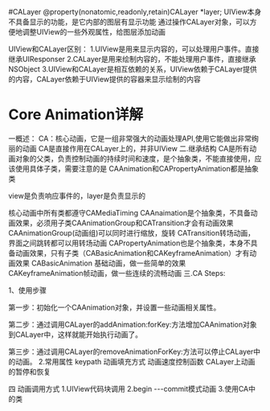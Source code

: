 #CALayer
@property(nonatomic,readonly,retain)CALayer *layer;
UIView本身不具备显示的功能，是它内部的图层有显示功能
通过操作CALayer对象，可以方便地调整UIView的一些外观属性，给图层添加动画

UIView和CALayer区别：
1.UIView是用来显示内容的，可以处理用户事件。直接继承UIResponser
2.CALayer是用来绘制内容的，不能处理用户事件，直接继承NSObject
3.UIView和CALayer是相互依赖的关系，UIView依赖于CALayer提供的内容，CALayer依赖于UIView提供的容器来显示绘制的内容

#  Core Animation详解
一概述：
CA：核心动画，它是一组非常强大的动画处理API,使用它能做出非常绚丽的动画
CA是直接作用在CALayer上的，并非UIView
二.继承结构
CA是所有动画对象的父类，负责控制动画的持续时间和速度，是个抽象类，不能直接使用，应该使用具体子类，需要注意的是
CAAnimation和CAPropertyAnimation都是抽象类

view是负责响应事件的，layer是负责显示的


核心动画中所有类都遵守CAMediaTiming
CAAnaimation是个抽象类，不具备动画效果，必须用子类CAAnimationGroup和CATransition才会有动画效果
CAAnimationGroup(动画组)可以同时进行缩放，旋转
CATransition转场动画，界面之间跳转都可以用转场动画
CAPropertyAnimation也是个抽象类，本身不具备动画效果，只有子类（CABasicAnimation和CAKeyframeAnimation）才有动画效果
CABasicAnimation 基础动画，做一些简单的效果
CAKeyframeAnimation帧动画，做一些连续的流畅动画
三.CA Steps:

1、使用步骤

第一步：初始化一个CAAnimation对象，并设置一些动画相关属性。

第二步：通过调用CALayer的addAnimation:forKey:方法增加CAAnimation对象到CALayer中，这样就能开始执行动画了。

第三步：通过调用CALayer的removeAnimationForKey:方法可以停止CALayer中的动画。
2.常用属性   keypath  动画填充方式  动画速度控制函数 CALayer上动画的暂停和恢复

四 动画调用方式
1.UIView代码块调用
2.begin ---commit模式动画
3.使用CA中的类



























